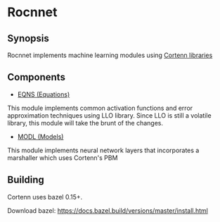# Rocnnet

## Synopsis

Rocnnet implements machine learning modules using [Cortenn libraries](https://github.com/mingkaic/cortenn)

## Components

- [EQNS (Equations)](eqns/README_LLO.md)

This module implements common activation functions and error approximation techniques using LLO library.
Since LLO is still a volatile library, this module will take the brunt of the changes.

- [MODL (Models)](pbm/README_PBM.md)

This module implements neural network layers that incorporates a marshaller which uses Cortenn's PBM

## Building

Cortenn uses bazel 0.15+.

Download bazel: https://docs.bazel.build/versions/master/install.html
